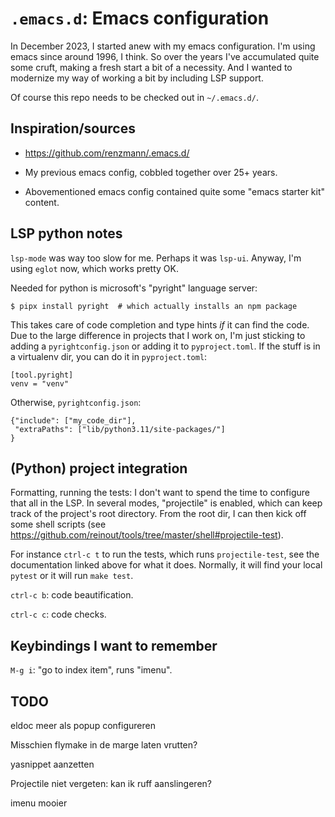 # `.emacs.d`: Emacs configuration

In December 2023, I started anew with my emacs configuration. I'm
using emacs since around 1996, I think. So over the years I've
accumulated quite some cruft, making a fresh start a bit of a
necessity. And I wanted to modernize my way of working a bit by
including LSP support.

Of course this repo needs to be checked out in `~/.emacs.d/`.


## Inspiration/sources

- https://github.com/renzmann/.emacs.d/

- My previous emacs config, cobbled together over 25+ years.

- Abovementioned emacs config contained quite some "emacs starter kit"
  content.


## LSP python notes

`lsp-mode` was way too slow for me. Perhaps it was `lsp-ui`. Anyway,
I'm using `eglot` now, which works pretty OK.

Needed for python is microsoft's "pyright" language server:

    $ pipx install pyright  # which actually installs an npm package

This takes care of code completion and type hints *if* it can find the
code. Due to the large difference in projects that I work on, I'm just
sticking to adding a `pyrightconfig.json` or adding it to
`pyproject.toml`. If the stuff is in a virtualenv dir, you can do it
in `pyproject.toml`:

    [tool.pyright]
    venv = "venv"

Otherwise, `pyrightconfig.json`:

    {"include": ["my_code_dir"],
     "extraPaths": ["lib/python3.11/site-packages/"]
    }


## (Python) project integration

Formatting, running the tests: I don't want to spend the time to
configure that all in the LSP. In several modes, "projectile" is
enabled, which can keep track of the project's root directory. From
the root dir, I can then kick off some shell scripts (see
https://github.com/reinout/tools/tree/master/shell#projectile-test).

For instance `ctrl-c t` to run the tests, which runs
`projectile-test`, see the documentation linked above for what it
does. Normally, it will find your local `pytest` or it will run `make
test`.

`ctrl-c b`: code beautification.

`ctrl-c c`: code checks.


## Keybindings I want to remember

`M-g i`: "go to index item", runs "imenu".



## TODO

eldoc meer als popup configureren

Misschien flymake in de marge laten vrutten?

yasnippet aanzetten

Projectile niet vergeten: kan ik ruff aanslingeren?

imenu mooier
